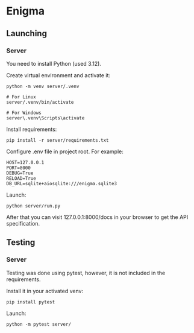 # Enigma
## Launching
### Server
You need to install Python (used 3.12).

Create virtual environment and activate it:
```
python -m venv server/.venv

# For Linux
server/.venv/bin/activate

# For Windows
server\.venv\Scripts\activate 
```

Install requirements:
```
pip install -r server/requirements.txt
```

Configure .env file in project root. For example:
```
HOST=127.0.0.1
PORT=8000
DEBUG=True
RELOAD=True
DB_URL=sqlite+aiosqlite:///enigma.sqlite3
```

Launch:
```
python server/run.py
```
After that you can visit 127.0.0.1:8000/docs 
in your browser to get the API specification.

## Testing
### Server
Testing was done using pytest, however, it is not included in the requirements.

Install it in your activated venv:
```
pip install pytest
```

Launch:
```
python -m pytest server/
```